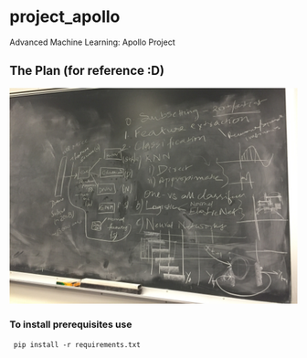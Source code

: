 # project_apollo
Advanced Machine Learning: Apollo Project

## The Plan (for reference :D)  
![alt text](The_plan.jpg "The Plan")


### To install prerequisites use
```` pip install -r requirements.txt````